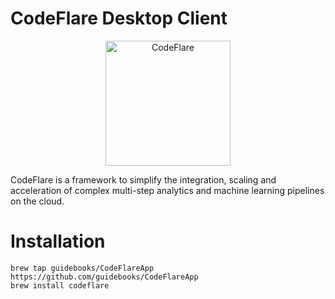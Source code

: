 # CodeFlare Desktop Client

<p align="center">
  <img src="https://github.com/project-codeflare/codeflare/blob/develop/images/codeflare_square.svg" alt="CodeFlare" width="200" height="200">
</p>

CodeFlare is a framework to simplify the integration, scaling and
acceleration of complex multi-step analytics and machine learning
pipelines on the cloud.

# Installation

```shell
brew tap guidebooks/CodeFlareApp https://github.com/guidebooks/CodeFlareApp
brew install codeflare
```
